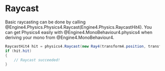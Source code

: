 # Raycast

Basic raycasting can be done by calling @Engine4.Physics.Physics4.Raycast(Engine4.Physics.RaycastHit4). You can get Physics4 easily with @Engine4.MonoBehaviour4.physics4 when deriving your mono from @Engine4.MonoBehaviour4.

```c#
RaycastHit4 hit = physics4.Raycast(new Ray4(transform4.position, transform4.overward));
if (hit.hit)
{
    // Raycast succeeded!
}
```
